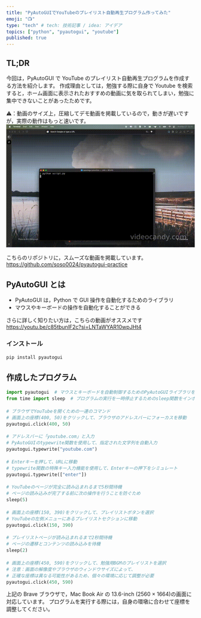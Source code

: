 ```yaml
---
title: "PyAutoGUIでYouTubeのプレイリスト自動再生プログラム作ってみた"
emoji: "📺"
type: "tech" # tech: 技術記事 / idea: アイデア
topics: ["python", "pyautogui", "youtube"]
published: true
---
```


## TL;DR

今回は，PyAutoGUI で YouTube のプレイリスト自動再生プログラムを作成する方法を紹介します。
作成理由としては，勉強する際に自身で Youtube を検索すると，ホーム画面に表示されたおすすめの動画に気を取られてしまい，勉強に集中できないことがあったためです。

⚠️：動画のサイズ上，圧縮してデモ動画を掲載しているので，動きが遅いですが，実際の動作はもっと速いです。
![](/images/pyautogui-practice-01/study_bgm.gif)

こちらのリポジトリに，スムーズな動画を掲載しています。
https://github.com/soso0024/pyautogui-practice

## PyAutoGUI とは

- PyAutoGUI は，Python で GUI 操作を自動化するためのライブラリ
- マウスやキーボードの操作を自動化することができる

さらに詳しく知りたい方は，こちらの動画がオススメです
https://youtu.be/c85tbunlF2c?si=LNTaWYAR10wpJHt4

### インストール

```bash
pip install pyautogui
```

## 作成したプログラム

```python
import pyautogui  # マウスとキーボードを自動制御するためのPyAutoGUIライブラリをインポート
from time import sleep  # プログラムの実行を一時停止するためのsleep関数をインポート

# ブラウザでYouTubeを開くための一連のコマンド
# 画面上の座標(400, 50)をクリックして、ブラウザのアドレスバーにフォーカスを移動
pyautogui.click(400, 50)

# アドレスバーに「youtube.com」と入力
# PyAutoGUIのtypewrite関数を使用して、指定された文字列を自動入力
pyautogui.typewrite("youtube.com")

# Enterキーを押して、URLに移動
# typewrite関数の特殊キー入力機能を使用して、Enterキーの押下をシミュレート
pyautogui.typewrite(["enter"])

# YouTubeのページが完全に読み込まれるまで5秒間待機
# ページの読み込みが完了する前に次の操作を行うことを防ぐため
sleep(5)

# 画面上の座標(150, 390)をクリックして、プレイリストボタンを選択
# YouTubeの左側メニューにあるプレイリストセクションに移動
pyautogui.click(150, 390)

# プレイリストページが読み込まれるまで2秒間待機
# ページの遷移とコンテンツの読み込みを待機
sleep(2)

# 画面上の座標(450, 590)をクリックして、勉強用BGMのプレイリストを選択
# 注意：画面の解像度やブラウザのウィンドウサイズによって、
# 正確な座標は異なる可能性があるため、個々の環境に応じて調整が必要
pyautogui.click(450, 590)
```

上記の Brave ブラウザで，Mac Book Air の 13.6-inch (2560 × 1664)の画面に対応しています。
プログラムを実行する際には，自身の環墩に合わせて座標を調整してください。
